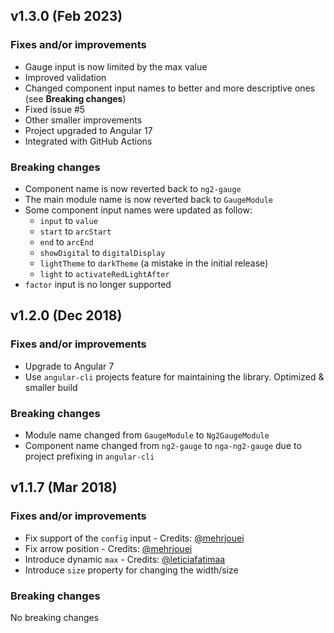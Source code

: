 ## v1.3.0 (Feb 2023)

### Fixes and/or improvements

- Gauge input is now limited by the max value
- Improved validation
- Changed component input names to better and more descriptive ones (see **Breaking changes**)
- Fixed issue #5
- Other smaller improvements
- Project upgraded to Angular 17
- Integrated with GitHub Actions

### Breaking changes

- Component name is now reverted back to `ng2-gauge`
- The main module name is now reverted back to `GaugeModule`
- Some component input names were updated as follow:
  - `input` to `value`
  - `start` to `arcStart`
  - `end` to `arcEnd`
  - `showDigital` to `digitalDisplay`
  - `lightTheme` to `darkTheme` (a mistake in the initial release)
  - `light` to `activateRedLightAfter`
- `factor` input is no longer supported

## v1.2.0 (Dec 2018)

### Fixes and/or improvements

- Upgrade to Angular 7
- Use `angular-cli` projects feature for maintaining the library. Optimized & smaller build

### Breaking changes

- Module name changed from `GaugeModule` to `Ng2GaugeModule`
- Component name changed from `ng2-gauge` to `nga-ng2-gauge` due to project prefixing in `angular-cli`

## v1.1.7 (Mar 2018)

### Fixes and/or improvements

- Fix support of the `config` input - Credits: [@mehrjouei](https://github.com/mehrjouei)
- Fix arrow position - Credits: [@mehrjouei](https://github.com/mehrjouei)
- Introduce dynamic `max` - Credits: [@leticiafatimaa](https://github.com/leticiafatimaa)
- Introduce `size` property for changing the width/size

### Breaking changes

No breaking changes

